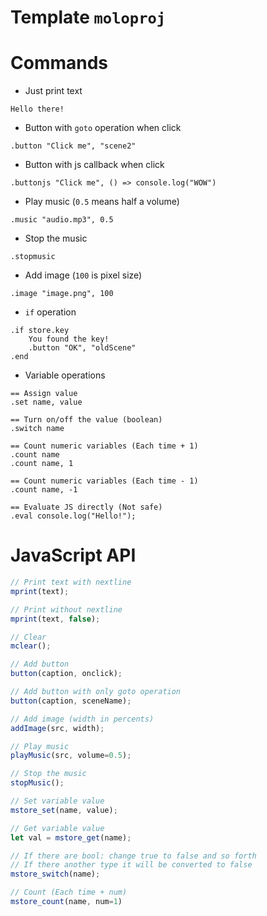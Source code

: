 # Template `moloproj`

# Commands
* Just print text
```
Hello there!
```
* Button with `goto` operation when click
```
.button "Click me", "scene2"
```
* Button with js callback when click
```
.buttonjs "Click me", () => console.log("WOW")
```
* Play music (`0.5` means half a volume)
```
.music "audio.mp3", 0.5
```
* Stop the music
```
.stopmusic
```
* Add image (`100` is pixel size)
```
.image "image.png", 100
```
* `if` operation
```
.if store.key
    You found the key!
    .button "OK", "oldScene"
.end
```
* Variable operations
```
== Assign value
.set name, value

== Turn on/off the value (boolean)
.switch name

== Count numeric variables (Each time + 1)
.count name
.count name, 1

== Count numeric variables (Each time - 1)
.count name, -1

== Evaluate JS directly (Not safe)
.eval console.log("Hello!");
```

# JavaScript API
```js
// Print text with nextline
mprint(text);

// Print without nextline
mprint(text, false);

// Clear
mclear();

// Add button
button(caption, onclick);

// Add button with only goto operation
button(caption, sceneName);

// Add image (width in percents)
addImage(src, width);

// Play music
playMusic(src, volume=0.5);

// Stop the music
stopMusic();

// Set variable value
mstore_set(name, value);

// Get variable value
let val = mstore_get(name);

// If there are bool: change true to false and so forth
// If there another type it will be converted to false
mstore_switch(name);

// Count (Each time + num)
mstore_count(name, num=1)
```
